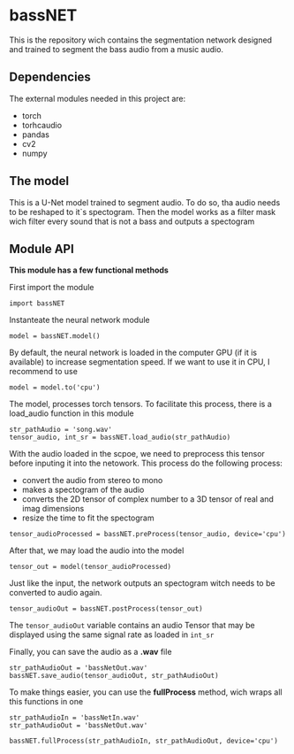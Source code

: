# bassNET

This is the repository wich contains the segmentation network designed and trained to segment the bass audio from a music audio.

## Dependencies

The external modules needed in this project are:

* torch
* torhcaudio
* pandas
* cv2
* numpy

## The model

This is a U-Net model trained to segment audio. To do so, tha audio needs to be reshaped to it`s spectogram. Then the model works as a filter mask wich filter every sound that is not a bass and outputs a spectogram

## Module API

**This module has a few functional methods**

First import the module

```
import bassNET 
```

Instanteate the neural network module

```
model = bassNET.model()
```

By default, the neural network is loaded in the computer GPU (if it is available) to increase segmentation speed. If we want to use it in CPU, I recommend to use

```
model = model.to('cpu')
```

The model, processes torch tensors. To facilitate this process, there is a load_audio function in this module

```
str_pathAudio = 'song.wav'
tensor_audio, int_sr = bassNET.load_audio(str_pathAudio)
```

With the audio loaded in the scpoe, we need to preprocess this tensor before inputing it into the netowork. This process do the following process:

- convert the audio from stereo to mono
- makes a spectogram of the audio
- converts the 2D tensor of complex number to a 3D tensor of real and imag dimensions
- resize the time to fit the spectogram

```
tensor_audioProcessed = bassNET.preProcess(tensor_audio, device='cpu')
```

After that, we may load the audio into the model

```
tensor_out = model(tensor_audioProcessed)
```

Just like the input, the network outputs an spectogram witch needs to be converted to audio again.

```
tensor_audioOut = bassNET.postProcess(tensor_out)
```

The `tensor_audioOut` variable contains an audio Tensor that may be displayed using the same signal rate as loaded in `int_sr`

Finally, you can save the audio as a **.wav** file

```
str_pathAudioOut = 'bassNetOut.wav'
bassNET.save_audio(tensor_audioOut, str_pathAudioOut)
```

To make things easier, you can use the **fullProcess** method, wich wraps all this functions in one

```
str_pathAudioIn = 'bassNetIn.wav'
str_pathAudioOut = 'bassNetOut.wav'

bassNET.fullProcess(str_pathAudioIn, str_pathAudioOut, device='cpu')
```